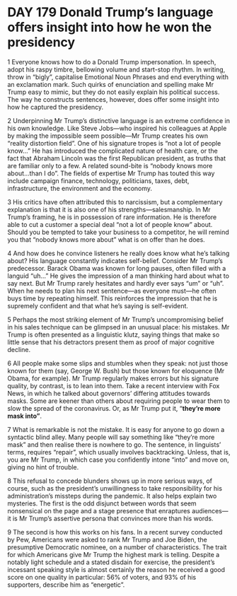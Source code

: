 # DAY 179 Donald Trump’s language offers insight into how he won the presidency
1 Everyone knows how to do a Donald Trump impersonation. In speech, adopt his raspy timbre, bellowing volume and start-stop rhythm. In writing, throw in “bigly”, capitalise Emotional Noun Phrases and end everything with an exclamation mark. Such quirks of enunciation and spelling make Mr Trump easy to mimic, but they do not easily explain his political success. The way he constructs sentences, however, does offer some insight into how he captured the presidency.

2 Underpinning Mr Trump’s distinctive language is an extreme confidence in his own knowledge. Like Steve Jobs—who inspired his colleagues at Apple by making the impossible seem possible—Mr Trump creates his own “reality distortion field”. One of his signature tropes is “not a lot of people know…” He has introduced the complicated nature of health care, or the fact that Abraham Lincoln was the first Republican president, as truths that are familiar only to a few. A related sound-bite is “nobody knows more about...than I do”. The fields of expertise Mr Trump has touted this way include campaign finance, technology, politicians, taxes, debt, infrastructure, the environment and the economy.

3 His critics have often attributed this to narcissism, but a complementary explanation is that it is also one of his strengths—salesmanship. In Mr Trump’s framing, he is in possession of rare information. He is therefore able to cut a customer a special deal “not a lot of people know” about. Should you be tempted to take your business to a competitor, he will remind you that “nobody knows more about” what is on offer than he does.

4 And how does he convince listeners he really does know what he’s talking about? His language constantly indicates self-belief. Consider Mr Trump’s predecessor. Barack Obama was known for long pauses, often filled with a languid “uh…” He gives the impression of a man thinking hard about what to say next. But Mr Trump rarely hesitates and hardly ever says “um” or “uh”. When he needs to plan his next sentence—as everyone must—he often buys time by repeating himself. This reinforces the impression that he is supremely confident and that what he’s saying is self-evident.

5 Perhaps the most striking element of Mr Trump’s uncompromising belief in his sales technique can be glimpsed in an unusual place: his mistakes. Mr Trump is often presented as a linguistic klutz, saying things that make so little sense that his detractors present them as proof of major cognitive decline.

6 All people make some slips and stumbles when they speak: not just those known for them (say, George W. Bush) but those known for eloquence (Mr Obama, for example). Mr Trump regularly makes errors but his signature quality, by contrast, is to lean into them. Take a recent interview with Fox News, in which he talked about governors’ differing attitudes towards masks. Some are keener than others about requiring people to wear them to slow the spread of the coronavirus. Or, as Mr Trump put it, “**they’re more mask into”**.

7 What is remarkable is not the mistake. It is easy for anyone to go down a syntactic blind alley. Many people will say something like “they’re more mask” and then realise there is nowhere to go. The sentence, in linguists’ terms, requires “repair”, which usually involves backtracking. Unless, that is, you are Mr Trump, in which case you confidently intone “into” and move on, giving no hint of trouble.

8 This refusal to concede blunders shows up in more serious ways, of course, such as the president’s unwillingness to take responsibility for his administration’s missteps during the pandemic. It also helps explain two mysteries. The first is the odd disjunct between words that seem nonsensical on the page and a stage presence that enraptures audiences—it is Mr Trump’s assertive persona that convinces more than his words.

9 The second is how this works on his fans. In a recent survey conducted by Pew, Americans were asked to rank Mr Trump and Joe Biden, the presumptive Democratic nominee, on a number of characteristics. The trait for which Americans give Mr Trump the highest mark is telling. Despite a notably light schedule and a stated disdain for exercise, the president’s incessant speaking style is almost certainly the reason he received a good score on one quality in particular: 56% of voters, and 93% of his supporters, describe him as “energetic”.

